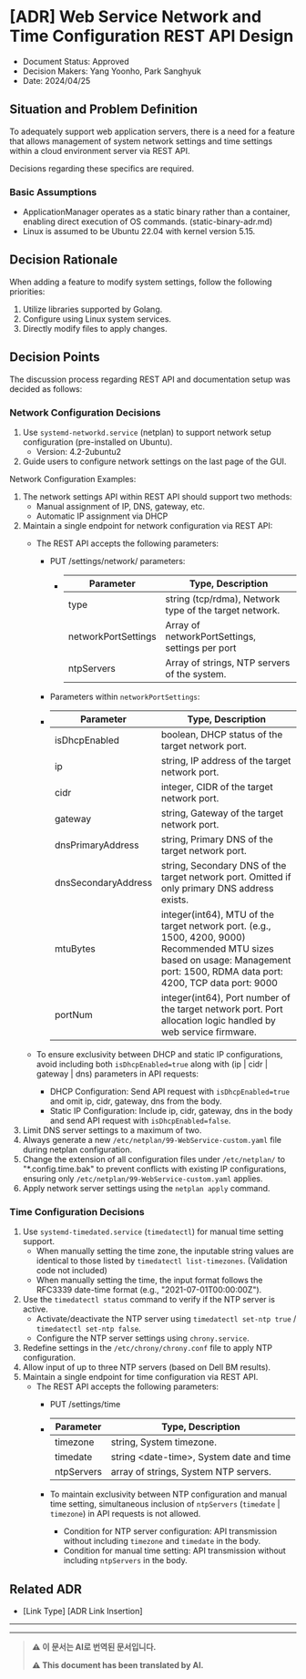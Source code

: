 <!-- [Below Context and problem Defines, Example Then, Freedom As a formal response:

In English: "Formally 2~3 Please provide the Korean text you would like translated into English. Simply Explanation: Okay.]-->
<!-- Options -->
<!-- [Proposed | Rejected | Approved | Discarded | ... | [ADR-0005](0005-example.md)The provided text "로" translates to "as" or could be context-dependent, potentially meaning "with" or another preposition depending on usage. More context is needed for a precise translation. However, a basic translation would be:

"As Replacement] -->
# [ADR] Web Service Network and Time Configuration REST API Design

* Document Status: Approved <!-- [Proposed | Rejected | Approved | Abandoned | ... | Replaced by [ADR-0005](0005-example.md)] --> <!-- Optional -->
* Decision Makers: Yang Yoonho, Park Sanghyuk
* Date: 2024/04/25

<!-- Define the situation and problem below, for example, succinctly describe in 2~3 sentences as needed. -->

<!-- Decision The basis is Every At every decision Different Water It exists. -->
<!-- [Evidence 1, e.g., Performance And Scalability] -->
<!-- [Evidence 2, e.g., Advanced Function, Community And Support, License Back...] -->
<!-- [Context and problem Below Defines, Example Listen 2~3 Please provide the Korean text you would like translated into English. Simply Explanation: Okay.]-->
## Situation and Problem Definition
<!-- [Define the situation and problem below, for example, concisely describe in 2~3 sentences.]-->
To adequately support web application servers, there is a need for a feature that allows management of system network settings and time settings within a cloud environment server via REST API.

Decisions regarding these specifics are required.

### Basic Assumptions
- ApplicationManager operates as a static binary rather than a container, enabling direct execution of OS commands. (static-binary-adr.md)
- Linux is assumed to be Ubuntu 22.04 with kernel version 5.15.

<!-- [e.g., Advanced features, community and support, licensing for basis 2] -->
<!-- [e.g., Performance and scalability for basis 1] -->
<!-- The basis for decision-making may vary for each decision -->

<!-- [Determined Options and Reason It describes., Reason's Example : Unique Option or | Our Requirements Satisfied or | The result is The most Good or ] -->
<!-- [Example 2, e.g., Luxury Function, Community And Support, License Back...] -->
<!-- [Example 1, e.g., Performance And Scalability] -->
<!-- Decision The basis is Every At every decision Different Water It exists. -->
## Decision Rationale
<!-- Decision rationale can vary for each decision -->
<!-- [Example 1, e.g., Performance and Scalability] -->
<!-- [Example 2, e.g., Advanced Features, Community and Support, Licensing, etc...] -->
When adding a feature to modify system settings, follow the following priorities:
1. Utilize libraries supported by Golang.
2. Configure using Linux system services.
3. Directly modify files to apply changes.

<!-- Describe the chosen options and reasons: e.g., unique option | meets our requirements | best results -->

<!-- [Selected Options and Reason It describes., Example: Unique Option | Our Requirements Satisfied | The best Result ] -->
## Decision Points
<!-- [Describe the selected option and reason, e.g., Unique option | Meets our requirements | Best results ] -->
The discussion process regarding REST API and documentation setup was decided as follows:

### Network Configuration Decisions
1. Use `systemd-networkd.service` (netplan) to support network setup configuration (pre-installed on Ubuntu).
   - Version: 4.2-2ubuntu2
2. Guide users to configure network settings on the last page of the GUI.

Network Configuration Examples:
1. The network settings API within REST API should support two methods:
    - Manual assignment of IP, DNS, gateway, etc.
    - Automatic IP assignment via DHCP
2. Maintain a single endpoint for network configuration via REST API:
   - The REST API accepts the following parameters:
     - PUT /settings/network/ parameters:
       - | Parameter  | Type, Description                                           |
         |------------|-------------------------------------------------------------|
         | type       | string (tcp/rdma), Network type of the target network.       |
         | networkPortSettings | Array of networkPortSettings, settings per port |
         | ntpServers | Array of strings, NTP servers of the system.              |
      - Parameters within `networkPortSettings`:
       - | Parameter     | Type, Description                                                                                                                                                                                             |
         |---------------|---------------------------------------------------------------------------------------------------------------------------------------------------------------------------------------------------------------|
         | isDhcpEnabled | boolean, DHCP status of the target network port.                                                                                                                                                          |
         | ip            | string, IP address of the target network port.                                                                                                                                                           |
         | cidr          | integer, CIDR of the target network port.                                                                                                                                                                |
         | gateway        | string, Gateway of the target network port.                                                                                                                                                               |
         | dnsPrimaryAddress | string, Primary DNS of the target network port.                                                                                                                                                           |
         | dnsSecondaryAddress | string, Secondary DNS of the target network port. Omitted if only primary DNS address exists.                                                                         |
         | mtuBytes       | integer(int64), MTU of the target network port. (e.g., 1500, 4200, 9000) Recommended MTU sizes based on usage: Management port: 1500, RDMA data port: 4200, TCP data port: 9000                                                                         |
         | portNum        | integer(int64), Port number of the target network port. Port allocation logic handled by web service firmware.                                                                                                    |
      
   - To ensure exclusivity between DHCP and static IP configurations, avoid including both `isDhcpEnabled=true` along with (ip | cidr | gateway | dns) parameters in API requests:
     - DHCP Configuration: Send API request with `isDhcpEnabled=true` and omit ip, cidr, gateway, dns from the body.
     - Static IP Configuration: Include ip, cidr, gateway, dns in the body and send API request with `isDhcpEnabled=false`.
3. Limit DNS server settings to a maximum of two.
4. Always generate a new `/etc/netplan/99-WebService-custom.yaml` file during netplan configuration.
5. Change the extension of all configuration files under `/etc/netplan/` to "*.config.time.bak" to prevent conflicts with existing IP configurations, ensuring only `/etc/netplan/99-WebService-custom.yaml` applies.
6. Apply network server settings using the `netplan apply` command.

### Time Configuration Decisions

1. Use `systemd-timedated.service` (`timedatectl`) for manual time setting support.
   - When manually setting the time zone, the inputable string values are identical to those listed by `timedatectl list-timezones`. (Validation code not included)
   - When manually setting the time, the input format follows the RFC3339 date-time format (e.g., "2021-07-01T00:00:00Z").
2. Use the `timedatectl status` command to verify if the NTP server is active.
   - Activate/deactivate the NTP server using `timedatectl set-ntp true` / `timedatectl set-ntp false`.
   - Configure the NTP server settings using `chrony.service`.
3. Redefine settings in the `/etc/chrony/chrony.conf` file to apply NTP configuration.
4. Allow input of up to three NTP servers (based on Dell BM results).
5. Maintain a single endpoint for time configuration via REST API.
   - The REST API accepts the following parameters:
     - PUT /settings/time
     - | Parameter   | Type, Description                                  |
       |-------------|----------------------------------------------------|
       | timezone    | string, System timezone.                |
       | timedate    | string \<date-time\>, System date and time  |
       | ntpServers  | array of strings, System NTP servers. |

     - To maintain exclusivity between NTP configuration and manual time setting, simultaneous inclusion of `ntpServers` (`timedate` | `timezone`) in API requests is not allowed.
       - Condition for NTP server configuration: API transmission without including `timezone` and `timedate` in the body.
       - Condition for manual time setting: API transmission without including `ntpServers` in the body.

<!-- Example: [ADR-0005](0005-example.md)The provided text "로" translates to "as" or could be contextually interpreted differently depending on usage, but without additional context, a direct translation is challenging. Typically, it might function as a particle or suffix in Korean sentences. Could you please provide more context or text for a precise translation? Improved -->

<!-- Example: [ADR-0005](0005-example.md)The provided text "로" translates to "as" or could be contextually interpreted differently depending on usage (e.g., particle, suffix). Without additional context, a direct translation is challenging, but generally, it functions similarly to "as" in English sentences. Please provide more context if a precise translation is needed. 

Given the instruction to respond solely with the translation:
"As Improved -->
<!-- Options -->
## Related ADR <!-- Optional -->

* [Link Type] [ADR Link Insertion] <!-- Example: Improved with [ADR-0005](0005-example.md) -->

---

---

> **⚠️ 이 문서는 AI로 번역된 문서입니다.**
>
> **⚠️ This document has been translated by AI.**